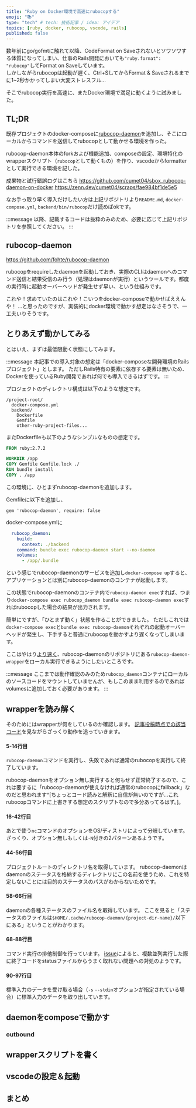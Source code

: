 ```yaml
---
title: "Ruby on Docker環境で高速にrubocopする"
emoji: "📚"
type: "tech" # tech: 技術記事 / idea: アイデア
topics: [ruby, docker, rubocop, vscode, rails]
published: false
---
```


数年前にgo/gofmtに触れて以降、CodeFormat on Saveされないとソワソワする体質になってしまい、仕事のRails開発においても`"ruby.format": "rubocop"`してFormat on Saveしています。  
しかしながらrubocopは起動が遅く、Ctrl+SしてからFormat & Saveされるまでに1~2秒かかってしまい大変ストレスフル...

そこでrubocop実行を高速に、またDocker環境で満足に動くように試みました。

## TL;DR
既存プロジェクトのdocker-composeに[rubocop-daemon](https://github.com/fohte/rubocop-daemon)を追加し、そこにローカルからコマンドを送信してrubocopとして動かせる環境を作った。

rubocop-daemon本体のforkおよび機能追加、composeの設定、環境特化のwrapperスクリプト（`rubocop`として動くもの）を作り、vscodeからformatterとして実行できる環境を記した。

成果物と試行錯誤ログはこちら
https://github.com/cumet04/sbox_rubocop-daemon-on-docker
https://zenn.dev/cumet04/scraps/fae984bf1de5e5

なお手っ取り早く導入だけしたい方は上記リポジトリより`README.md`, `docker-compose.yml`, `backend/bin/rubocop`だけ読めばokです。

:::message
以降、記載するコードは抜粋のみのため、必要に応じて上記リポジトリを参照してください。
:::

## rubocop-daemon
https://github.com/fohte/rubocop-daemon

rubocopをrequireしたdaemonを起動しておき、実際のCLIはdaemonへのコマンド送信と結果受信のみ行う（処理はdaemonが実行）というツールです。都度の実行時に起動オーバーヘッドが発生せず早い、という仕組みです。

これや！求めていたのはこれや！こいつをdocker-composeで動かせばええんや！
...と思ったのですが、実装的にdocker環境で動かす想定はなさそうで、一工夫いりそうです。

## とりあえず動かしてみる
とはいえ、まずは最低限動く状態にしてみます。

:::message
本記事での導入対象の想定は「docker-composeな開発環境のRailsプロジェクト」とします。
ただしRails特有の要素に依存する要素は無いため、Dockerを使っているRuby開発であれば何でも導入できるはずです。
:::

プロジェクトのディレクトリ構成は以下のような想定です。
```
/project-root/
  docker-compose.yml
  backend/
    Dockerfile
    Gemfile
    other-ruby-project-files...
```

またDockerfileも以下のようなシンプルなものの想定です。
```dockerfile
FROM ruby:2.7.2

WORKDIR /app
COPY Gemfile Gemfile.lock ./
RUN bundle install
COPY . /app
```

この環境に、ひとまずrubocop-daemonを追加します。

Gemfileに以下を追加し、
```ruby:Gemfile
gem 'rubocop-daemon', require: false
```

docker-compose.ymlに
```yml:docker-compose.yml
  rubocop_daemon:
    build:
      context: ./backend
    command: bundle exec rubocop-daemon start --no-daemon
    volumes:
      - /app/.bundle
```
という感じでrubocop-daemonのサービスを追加し`docker-compose up`すると、アプリケーションとは別にrubocop-daemonのコンテナが起動します。

この状態でrubocop-daemonのコンテナ内で`rubocop-daemon exec`すれば、つまり`docker-compose exec rubocop_daemon bundle exec rubocop-daemon exec`すればrubocopした場合の結果が出力されます。

簡単にですが、「ひとまず動く」状態を作ることができました。
ただしこれでは`docker-compose exec`と`bundle exec rubocop-daemon`それぞれの起動オーバーヘッドが発生し、下手すると普通にrubocopを動かすより遅くなってしまいます。

ここはやはり[より速く](https://github.com/fohte/rubocop-daemon#more-speed)、rubocop-daemonのリポジトリにある`rubocop-daemon-wrapper`をローカル実行できるようにしたいところです。

:::message
ここまでは動作確認のみのため`rubocop_daemon`コンテナにローカルのソースコードをマウントしていませんが、もしこのまま利用するのであればvolumesに追加しておく必要があります。
:::

## wrapperを読み解く
そのためにはwrapperが何をしているのか確認します。
[記事投稿時点での該当コード](https://github.com/fohte/rubocop-daemon/blob/v0.3.2/bin/rubocop-daemon-wrapper)を見ながらざっくり動作を追っていきます。

#### 5-14行目
`rubocop-daemon`コマンドを実行し、失敗であれば通常のrubocopを実行して終了しています。

rubocop-daemonをオプション無し実行すると何もせず正常終了するので、これは要するに「rubocop-daemonが使えなければ通常のrubocopにfallback」なのだと思われます^[ちょっとコード読みと解釈に自信が無いのですが...これrubocopコマンドに上書きする想定のスクリプトなので多分あってるはず。]。

#### 16-42行目
あとで使う`nc`コマンドのオプションをOS/ディストリによって分岐しています。
ざっくり、オプション無しもしくは`-N`付きの2パターンあるようです。

#### 44-56行目
プロジェクトルートのディレクトリ名を取得しています。
rubocop-daemonはdaemonのステータスを格納するディレクトリにこの名前を使うため、これを特定しないことには目的のステータスのパスがわからないためです。

#### 58-66行目
daemonの各種ステータスのファイル名を取得しています。
ここを見ると「ステータスのファイルは`$HOME/.cache/rubocop-daemon/{project-dir-name}/`以下にある」ということがわかります。

#### 68-88行目
コマンド実行の排他制御を行っています。
[issue](https://github.com/fohte/rubocop-daemon/issues/12)によると、複数並列実行した際に終了コードをstatusファイルからうまく取れない問題への対処のようです。

#### 90-97行目
標準入力のデータを受け取る場合（`-s` `--stdin`オプションが指定されている場合）に標準入力のデータを取り出しています。


## daemonをcomposeで動かす

### outbound

## wrapperスクリプトを書く

## vscodeの設定＆起動

## まとめ
